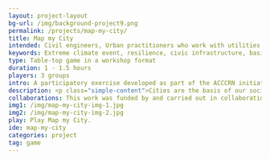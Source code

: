 ```yaml
---
layout: project-layout
bg-url: /img/background-project9.png
permalink: /projects/map-my-city/
title: Map my City
intended: Civil engineers, Urban practitioners who work with utilities infrastructure such as water supply distribution, sanitation, and solid waste management.
keywords: Extreme climate event, resilience, civic infrastructure, basic utilities, cities, municipalities.
type: Table-top game in a workshop format
duration: 1 - 1.5 hours
players: 3 groups
intro: A participatory exercise developed as part of the ACCCRN initiative to help cities identify and define climate challenges they face.
description: <p class="simple-content">Cities are the basis of our society and consume large amounts of resources. In a city, the resources are distributed through networks such as water distribution, sanitation and tranportation etc. These networks are interconnected and influence others. At a macro level, a city can be seen as system of systems. In order to be more responsible in using these resources, a city needs to understand the effects of its actions on all of its networks. We designed and developed a game to demonstrate the effects of such networks on the city as whole. This game is focused in the context of localizing the global effects of climate change for the engineers in different city councils.<p/>
collaborations: This work was funded by and carried out in collaboration with TARU Leading Edge, Gurgaon.
img1: /img/map-my-city-img-1.jpg
img2: /img/map-my-city-img-2.jpg
play: Play Map my City.
ide: map-my-city
categories: project
tag: game
---
```

